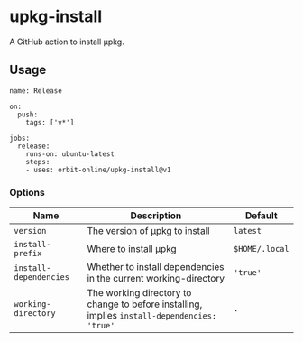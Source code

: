 # upkg-install

A GitHub action to install μpkg.

## Usage

```
name: Release

on:
  push:
    tags: ['v*']

jobs:
  release:
    runs-on: ubuntu-latest
    steps:
    - uses: orbit-online/upkg-install@v1
```

### Options

| Name                   | Description                                                                                  | Default        |
| ---------------------- | -------------------------------------------------------------------------------------------- | -------------- |
| `version`              | The version of μpkg to install                                                               | `latest`       |
| `install-prefix`       | Where to install μpkg                                                                        | `$HOME/.local` |
| `install-dependencies` | Whether to install dependencies in the current working-directory                             | `'true'`       |
| `working-directory`    | The working directory to change to before installing, implies `install-dependencies: 'true'` | `.`            |
